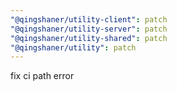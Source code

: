```yaml
---
"@qingshaner/utility-client": patch
"@qingshaner/utility-server": patch
"@qingshaner/utility-shared": patch
"@qingshaner/utility": patch
---
```


fix ci path error
